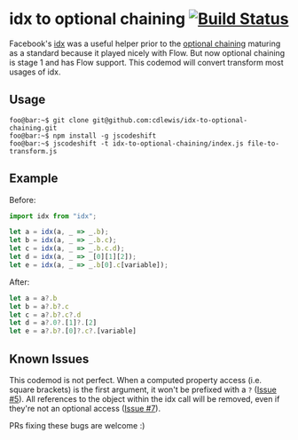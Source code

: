 # idx to optional chaining [![Build Status](https://travis-ci.com/cdlewis/idx-to-optional-chaining.svg?branch=master)](https://travis-ci.com/cdlewis/idx-to-optional-chaining)

Facebook's [idx](https://github.com/facebookincubator/idx) was a useful helper prior to the [optional chaining](https://github.com/tc39/proposal-optional-chaining) maturing as a standard because it
played nicely with Flow. But now optional chaining is stage 1 and has Flow support. This codemod
will convert transform most usages of idx.

## Usage

```console
foo@bar:~$ git clone git@github.com:cdlewis/idx-to-optional-chaining.git
foo@bar:~$ npm install -g jscodeshift
foo@bar:~$ jscodeshift -t idx-to-optional-chaining/index.js file-to-transform.js
```

## Example

Before:

```js
import idx from "idx";

let a = idx(a, _ => _.b);
let b = idx(a, _ => _.b.c);
let c = idx(a, _ => _.b.c.d);
let d = idx(a, _ => _[0][1][2]);
let e = idx(a, _ => _.b[0].c[variable]);
```

After:

```js
let a = a?.b
let b = a?.b?.c
let c = a?.b?.c?.d
let d = a?.0?.[1]?.[2]
let e = a?.b?.[0]?.c?.[variable]
```

## Known Issues
This codemod is not perfect. When a computed property access (i.e. square brackets) is the first argument, it won't be prefixed with a `?` ([Issue #5](https://github.com/cdlewis/idx-to-optional-chaining/issues/5)). All references to the object within the idx call will be removed, even if they're not an optional access ([Issue #7](https://github.com/cdlewis/idx-to-optional-chaining/issues/7)).

PRs fixing these bugs are welcome :)
